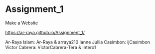# Assignment_1
Make a Website

https://ar-raya.github.io/Assignment_1/

Ar-Raya Islam: Ar-Raya & arraya210
Ianne Jullia Casimbon: ijCasimbon
Victor Cabrera: VictorCabrera-Tera & Intero1